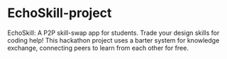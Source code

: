 # EchoSkill-project
EchoSkill: A P2P skill-swap app for students. Trade your design skills for coding help! This hackathon project uses a barter system for knowledge exchange, connecting peers to learn from each other for free.
